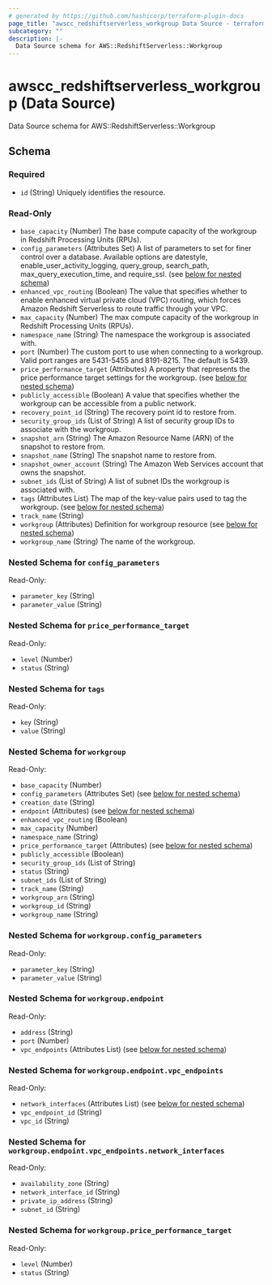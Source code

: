 ```yaml
---
# generated by https://github.com/hashicorp/terraform-plugin-docs
page_title: "awscc_redshiftserverless_workgroup Data Source - terraform-provider-awscc"
subcategory: ""
description: |-
  Data Source schema for AWS::RedshiftServerless::Workgroup
---
```


# awscc_redshiftserverless_workgroup (Data Source)

Data Source schema for AWS::RedshiftServerless::Workgroup



<!-- schema generated by tfplugindocs -->
## Schema

### Required

- `id` (String) Uniquely identifies the resource.

### Read-Only

- `base_capacity` (Number) The base compute capacity of the workgroup in Redshift Processing Units (RPUs).
- `config_parameters` (Attributes Set) A list of parameters to set for finer control over a database. Available options are datestyle, enable_user_activity_logging, query_group, search_path, max_query_execution_time, and require_ssl. (see [below for nested schema](#nestedatt--config_parameters))
- `enhanced_vpc_routing` (Boolean) The value that specifies whether to enable enhanced virtual private cloud (VPC) routing, which forces Amazon Redshift Serverless to route traffic through your VPC.
- `max_capacity` (Number) The max compute capacity of the workgroup in Redshift Processing Units (RPUs).
- `namespace_name` (String) The namespace the workgroup is associated with.
- `port` (Number) The custom port to use when connecting to a workgroup. Valid port ranges are 5431-5455 and 8191-8215. The default is 5439.
- `price_performance_target` (Attributes) A property that represents the price performance target settings for the workgroup. (see [below for nested schema](#nestedatt--price_performance_target))
- `publicly_accessible` (Boolean) A value that specifies whether the workgroup can be accessible from a public network.
- `recovery_point_id` (String) The recovery point id to restore from.
- `security_group_ids` (List of String) A list of security group IDs to associate with the workgroup.
- `snapshot_arn` (String) The Amazon Resource Name (ARN) of the snapshot to restore from.
- `snapshot_name` (String) The snapshot name to restore from.
- `snapshot_owner_account` (String) The Amazon Web Services account that owns the snapshot.
- `subnet_ids` (List of String) A list of subnet IDs the workgroup is associated with.
- `tags` (Attributes List) The map of the key-value pairs used to tag the workgroup. (see [below for nested schema](#nestedatt--tags))
- `track_name` (String)
- `workgroup` (Attributes) Definition for workgroup resource (see [below for nested schema](#nestedatt--workgroup))
- `workgroup_name` (String) The name of the workgroup.

<a id="nestedatt--config_parameters"></a>
### Nested Schema for `config_parameters`

Read-Only:

- `parameter_key` (String)
- `parameter_value` (String)


<a id="nestedatt--price_performance_target"></a>
### Nested Schema for `price_performance_target`

Read-Only:

- `level` (Number)
- `status` (String)


<a id="nestedatt--tags"></a>
### Nested Schema for `tags`

Read-Only:

- `key` (String)
- `value` (String)


<a id="nestedatt--workgroup"></a>
### Nested Schema for `workgroup`

Read-Only:

- `base_capacity` (Number)
- `config_parameters` (Attributes Set) (see [below for nested schema](#nestedatt--workgroup--config_parameters))
- `creation_date` (String)
- `endpoint` (Attributes) (see [below for nested schema](#nestedatt--workgroup--endpoint))
- `enhanced_vpc_routing` (Boolean)
- `max_capacity` (Number)
- `namespace_name` (String)
- `price_performance_target` (Attributes) (see [below for nested schema](#nestedatt--workgroup--price_performance_target))
- `publicly_accessible` (Boolean)
- `security_group_ids` (List of String)
- `status` (String)
- `subnet_ids` (List of String)
- `track_name` (String)
- `workgroup_arn` (String)
- `workgroup_id` (String)
- `workgroup_name` (String)

<a id="nestedatt--workgroup--config_parameters"></a>
### Nested Schema for `workgroup.config_parameters`

Read-Only:

- `parameter_key` (String)
- `parameter_value` (String)


<a id="nestedatt--workgroup--endpoint"></a>
### Nested Schema for `workgroup.endpoint`

Read-Only:

- `address` (String)
- `port` (Number)
- `vpc_endpoints` (Attributes List) (see [below for nested schema](#nestedatt--workgroup--endpoint--vpc_endpoints))

<a id="nestedatt--workgroup--endpoint--vpc_endpoints"></a>
### Nested Schema for `workgroup.endpoint.vpc_endpoints`

Read-Only:

- `network_interfaces` (Attributes List) (see [below for nested schema](#nestedatt--workgroup--endpoint--vpc_endpoints--network_interfaces))
- `vpc_endpoint_id` (String)
- `vpc_id` (String)

<a id="nestedatt--workgroup--endpoint--vpc_endpoints--network_interfaces"></a>
### Nested Schema for `workgroup.endpoint.vpc_endpoints.network_interfaces`

Read-Only:

- `availability_zone` (String)
- `network_interface_id` (String)
- `private_ip_address` (String)
- `subnet_id` (String)




<a id="nestedatt--workgroup--price_performance_target"></a>
### Nested Schema for `workgroup.price_performance_target`

Read-Only:

- `level` (Number)
- `status` (String)
